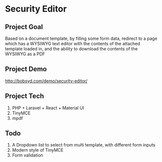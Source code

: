# Security Editor

## Project Goal
Based on a document template, by filling some form data, 
redirect to a page which has a WYSIWYG text editor with the contents of the attached template loaded in, 
and the ability to download the contents of the WYSIWYG as a PDF

## Project Demo
http://bobsyd.com/demo/security-editor/

## Project Tech
1. PHP + Laravel + React + Material UI
1. TinyMCE
1. mpdf

## Todo
1. A Dropdown list to select from multi template, with different form inputs
1. Modern style of TinyMCE
1. Form validation
